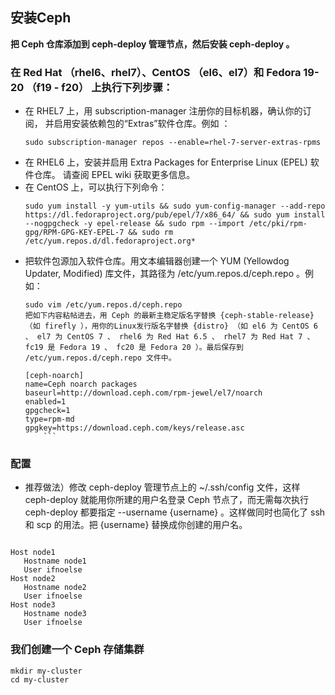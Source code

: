 ## 安装Ceph 
**把 Ceph 仓库添加到 ceph-deploy 管理节点，然后安装 ceph-deploy 。**

### 在 Red Hat （rhel6、rhel7）、CentOS （el6、el7）和 Fedora 19-20 （f19 - f20） 上执行下列步骤：
- 在 RHEL7 上，用 subscription-manager 注册你的目标机器，确认你的订阅， 并启用安装依赖包的“Extras”软件仓库。例如 ：
    ```
    sudo subscription-manager repos --enable=rhel-7-server-extras-rpms
    ```
- 在 RHEL6 上，安装并启用 Extra Packages for Enterprise Linux (EPEL) 软件仓库。 请查阅 EPEL wiki 获取更多信息。
- 在 CentOS 上，可以执行下列命令：
    ```angular2html
    sudo yum install -y yum-utils && sudo yum-config-manager --add-repo https://dl.fedoraproject.org/pub/epel/7/x86_64/ && sudo yum install --nogpgcheck -y epel-release && sudo rpm --import /etc/pki/rpm-gpg/RPM-GPG-KEY-EPEL-7 && sudo rm /etc/yum.repos.d/dl.fedoraproject.org*
    ```
- 把软件包源加入软件仓库。用文本编辑器创建一个 YUM (Yellowdog Updater, Modified) 库文件，其路径为 /etc/yum.repos.d/ceph.repo 。例如：
    ```angular2html
    sudo vim /etc/yum.repos.d/ceph.repo
  把如下内容粘帖进去，用 Ceph 的最新主稳定版名字替换 {ceph-stable-release} （如 firefly ），用你的Linux发行版名字替换 {distro} （如 el6 为 CentOS 6 、 el7 为 CentOS 7 、 rhel6 为 Red Hat 6.5 、 rhel7 为 Red Hat 7 、 fc19 是 Fedora 19 、 fc20 是 Fedora 20 ）。最后保存到 /etc/yum.repos.d/ceph.repo 文件中。
    
  [ceph-noarch]
    name=Ceph noarch packages
    baseurl=http://download.ceph.com/rpm-jewel/el7/noarch
    enabled=1
    gpgcheck=1
    type=rpm-md
    gpgkey=https://download.ceph.com/keys/release.asc
        ```

### 配置 
- 推荐做法）修改 ceph-deploy 管理节点上的 ~/.ssh/config 文件，这样 ceph-deploy 就能用你所建的用户名登录 Ceph 节点了，而无需每次执行 ceph-deploy 都要指定 --username {username} 。这样做同时也简化了 ssh 和 scp 的用法。把 {username} 替换成你创建的用户名。
```angular2html

Host node1
   Hostname node1
   User ifnoelse
Host node2
   Hostname node2
   User ifnoelse
Host node3
   Hostname node3
   User ifnoelse
```

### 我们创建一个 Ceph 存储集群
```
mkdir my-cluster
cd my-cluster
```

